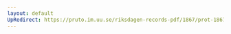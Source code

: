 ```yaml
---
layout: default
UpRedirect: https://pruto.im.uu.se/riksdagen-records-pdf/1867/prot-1867--fk--515/prot-1867--fk--515_012.pdf
---
```

